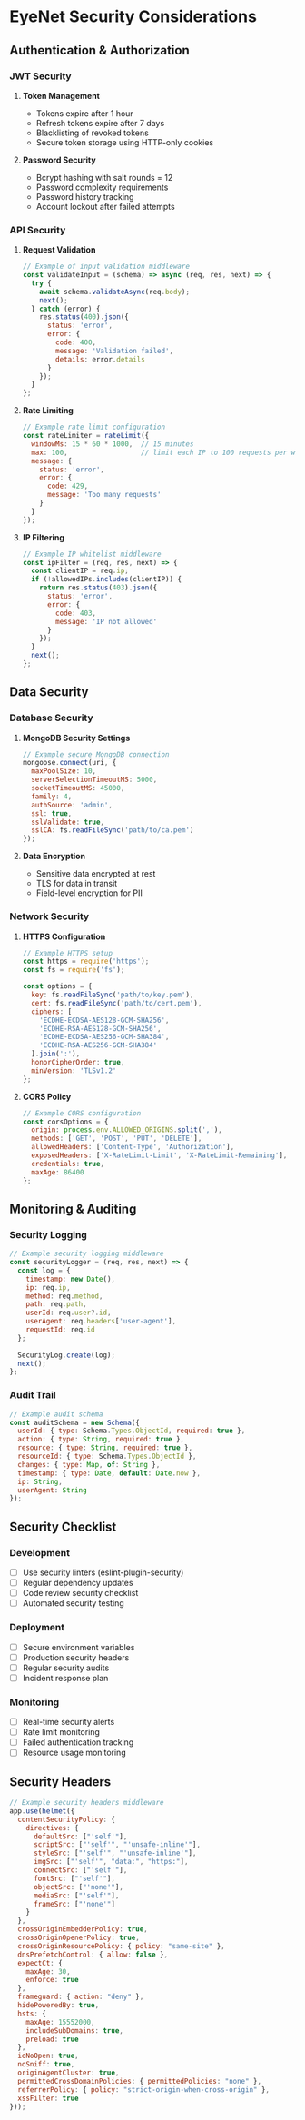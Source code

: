 # EyeNet Security Considerations

## Authentication & Authorization

### JWT Security
1. **Token Management**
   - Tokens expire after 1 hour
   - Refresh tokens expire after 7 days
   - Blacklisting of revoked tokens
   - Secure token storage using HTTP-only cookies

2. **Password Security**
   - Bcrypt hashing with salt rounds = 12
   - Password complexity requirements
   - Password history tracking
   - Account lockout after failed attempts

### API Security

1. **Request Validation**
   ```javascript
   // Example of input validation middleware
   const validateInput = (schema) => async (req, res, next) => {
     try {
       await schema.validateAsync(req.body);
       next();
     } catch (error) {
       res.status(400).json({
         status: 'error',
         error: {
           code: 400,
           message: 'Validation failed',
           details: error.details
         }
       });
     }
   };
   ```

2. **Rate Limiting**
   ```javascript
   // Example rate limit configuration
   const rateLimiter = rateLimit({
     windowMs: 15 * 60 * 1000,  // 15 minutes
     max: 100,                  // limit each IP to 100 requests per windowMs
     message: {
       status: 'error',
       error: {
         code: 429,
         message: 'Too many requests'
       }
     }
   });
   ```

3. **IP Filtering**
   ```javascript
   // Example IP whitelist middleware
   const ipFilter = (req, res, next) => {
     const clientIP = req.ip;
     if (!allowedIPs.includes(clientIP)) {
       return res.status(403).json({
         status: 'error',
         error: {
           code: 403,
           message: 'IP not allowed'
         }
       });
     }
     next();
   };
   ```

## Data Security

### Database Security
1. **MongoDB Security Settings**
   ```javascript
   // Example secure MongoDB connection
   mongoose.connect(uri, {
     maxPoolSize: 10,
     serverSelectionTimeoutMS: 5000,
     socketTimeoutMS: 45000,
     family: 4,
     authSource: 'admin',
     ssl: true,
     sslValidate: true,
     sslCA: fs.readFileSync('path/to/ca.pem')
   });
   ```

2. **Data Encryption**
   - Sensitive data encrypted at rest
   - TLS for data in transit
   - Field-level encryption for PII

### Network Security

1. **HTTPS Configuration**
   ```javascript
   // Example HTTPS setup
   const https = require('https');
   const fs = require('fs');

   const options = {
     key: fs.readFileSync('path/to/key.pem'),
     cert: fs.readFileSync('path/to/cert.pem'),
     ciphers: [
       'ECDHE-ECDSA-AES128-GCM-SHA256',
       'ECDHE-RSA-AES128-GCM-SHA256',
       'ECDHE-ECDSA-AES256-GCM-SHA384',
       'ECDHE-RSA-AES256-GCM-SHA384'
     ].join(':'),
     honorCipherOrder: true,
     minVersion: 'TLSv1.2'
   };
   ```

2. **CORS Policy**
   ```javascript
   // Example CORS configuration
   const corsOptions = {
     origin: process.env.ALLOWED_ORIGINS.split(','),
     methods: ['GET', 'POST', 'PUT', 'DELETE'],
     allowedHeaders: ['Content-Type', 'Authorization'],
     exposedHeaders: ['X-RateLimit-Limit', 'X-RateLimit-Remaining'],
     credentials: true,
     maxAge: 86400
   };
   ```

## Monitoring & Auditing

### Security Logging
```javascript
// Example security logging middleware
const securityLogger = (req, res, next) => {
  const log = {
    timestamp: new Date(),
    ip: req.ip,
    method: req.method,
    path: req.path,
    userId: req.user?.id,
    userAgent: req.headers['user-agent'],
    requestId: req.id
  };
  
  SecurityLog.create(log);
  next();
};
```

### Audit Trail
```javascript
// Example audit schema
const auditSchema = new Schema({
  userId: { type: Schema.Types.ObjectId, required: true },
  action: { type: String, required: true },
  resource: { type: String, required: true },
  resourceId: { type: Schema.Types.ObjectId },
  changes: { type: Map, of: String },
  timestamp: { type: Date, default: Date.now },
  ip: String,
  userAgent: String
});
```

## Security Checklist

### Development
- [ ] Use security linters (eslint-plugin-security)
- [ ] Regular dependency updates
- [ ] Code review security checklist
- [ ] Automated security testing

### Deployment
- [ ] Secure environment variables
- [ ] Production security headers
- [ ] Regular security audits
- [ ] Incident response plan

### Monitoring
- [ ] Real-time security alerts
- [ ] Rate limit monitoring
- [ ] Failed authentication tracking
- [ ] Resource usage monitoring

## Security Headers

```javascript
// Example security headers middleware
app.use(helmet({
  contentSecurityPolicy: {
    directives: {
      defaultSrc: ["'self'"],
      scriptSrc: ["'self'", "'unsafe-inline'"],
      styleSrc: ["'self'", "'unsafe-inline'"],
      imgSrc: ["'self'", "data:", "https:"],
      connectSrc: ["'self'"],
      fontSrc: ["'self'"],
      objectSrc: ["'none'"],
      mediaSrc: ["'self'"],
      frameSrc: ["'none'"]
    }
  },
  crossOriginEmbedderPolicy: true,
  crossOriginOpenerPolicy: true,
  crossOriginResourcePolicy: { policy: "same-site" },
  dnsPrefetchControl: { allow: false },
  expectCt: {
    maxAge: 30,
    enforce: true
  },
  frameguard: { action: "deny" },
  hidePoweredBy: true,
  hsts: {
    maxAge: 15552000,
    includeSubDomains: true,
    preload: true
  },
  ieNoOpen: true,
  noSniff: true,
  originAgentCluster: true,
  permittedCrossDomainPolicies: { permittedPolicies: "none" },
  referrerPolicy: { policy: "strict-origin-when-cross-origin" },
  xssFilter: true
}));
```
